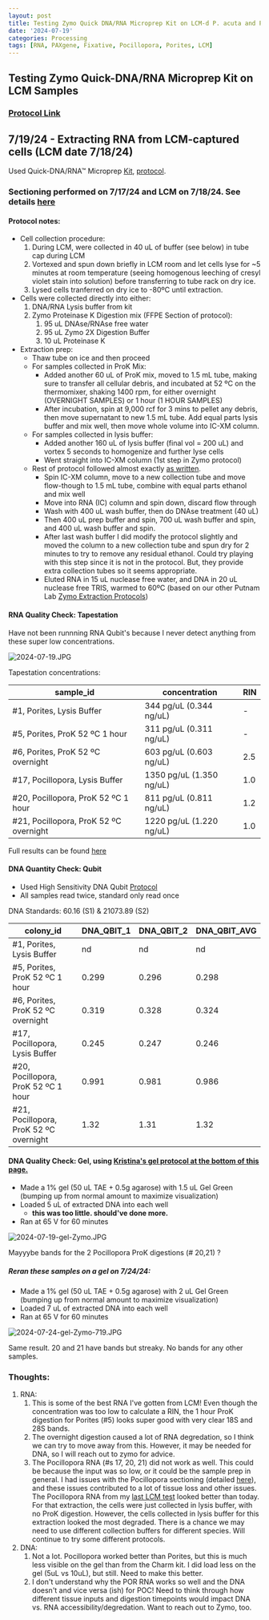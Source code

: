 ```yaml
---
layout: post
title: Testing Zymo Quick DNA/RNA Microprep Kit on LCM-d P. acuta and P. compressa
date: '2024-07-19'
categories: Processing
tags: [RNA, PAXgene, Fixative, Pocillopora, Porites, LCM]
---
```


## Testing Zymo Quick-DNA/RNA Microprep Kit on LCM Samples

### [Protocol Link](https://files.zymoresearch.com/protocols/_d7005t_d7005_quick-dna-rna_microprep_plus_kit.pdf)

## 7/19/24 - Extracting RNA from LCM-captured cells (LCM date 7/18/24)

Used Quick-DNA/RNA™ Microprep [Kit](https://www.zymoresearch.com/products/quick-dna-rna-microprep-plus-kit), [protocol](https://files.zymoresearch.com/protocols/_d7005t_d7005_quick-dna-rna_microprep_plus_kit.pdf).

### Sectioning performed on 7/17/24 and LCM on 7/18/24. See details [here](https://zdellaert.github.io/ZD_Putnam_Lab_Notebook/LCM-Test-4/) 

#### Protocol notes:

- Cell collection procedure:
  1. During LCM, were collected in 40 uL of buffer (see below) in tube cap during LCM
  2. Vortexed and spun down briefly in LCM room and let cells lyse for ~5 minutes at room temperature (seeing homogenous leeching of cresyl violet stain into solution) before transferring to tube rack on dry ice.
  3. Lysed cells tranferred on dry ice to -80ºC until extraction.
- Cells were collected directly into either:
  1. DNA/RNA Lysis buffer from kit
  2. Zymo Proteinase K Digestion mix (FFPE Section of protocol):
     1. 95 uL DNAse/RNAse free water
     2. 95 uL Zymo 2X Digestion Buffer
     3. 10 uL Proteinase K
- Extraction prep:
  - Thaw tube on ice and then proceed
  - For samples collected in ProK Mix:
    - Added another 60 uL of ProK mix, moved to 1.5 mL tube, making sure to transfer all cellular debris, and incubated at 52 ºC on the thermomixer, shaking 1400 rpm, for either overnight (OVERNIGHT SAMPLES) or 1 hour (1 HOUR SAMPLES)
    - After incubation, spin at 9,000 rcf for 3 mins to pellet any debris, then move supernatant to new 1.5 mL tube. Add equal parts lysis buffer and mix well, then move whole volume into IC-XM column.
  - For samples collected in lysis buffer:
    - Added another 160 uL of lysis buffer (final vol = 200 uL) and vortex 5 seconds to homogenize and further lyse cells
    - Went straight into IC-XM column (1st step in Zymo protocol)
  - Rest of protocol followed almost exactly [as written]((https://files.zymoresearch.com/protocols/_d7005t_d7005_quick-dna-rna_microprep_plus_kit.pdf)). 
    - Spin IC-XM column, move to a new collection tube and move flow-though to 1.5 mL tube, combine with equal parts ethanol and mix well
    - Move into RNA (IC) column and spin down, discard flow through
    - Wash with 400 uL wash buffer, then do DNAse treatment (40 uL)
    - Then 400 uL prep buffer and spin, 700 uL wash buffer and spin, and 400 uL wash buffer and spin.
    - After last wash buffer I did modify the protocol slightly and moved the column to a new collection tube and spun dry for 2 minutes to try to remove any residual ethanol. Could try playing with this step since it is not in the protocol. But, they provide extra collection tubes so it seems appropriate.
    - Eluted RNA in 15 uL nuclease free water, and DNA in 20 uL nuclease free TRIS, warmed to 60ºC (based on our other Putnam Lab [Zymo Extraction Protocols](https://zdellaert.github.io/ZD_Putnam_Lab_Notebook/Protocols_Zymo_Quick_DNA_RNA_Miniprep_Plus/))

#### RNA Quality Check: Tapestation

Have not been runnning RNA Qubit's because I never detect anything from these super low concentrations.

![2024-07-19.JPG](https://github.com/zdellaert/ZD_Putnam_Lab_Notebook/blob/master/images/tapestation/2024-07-19.JPG?raw=true)

Tapestation concentrations:

| sample_id | concentration | RIN |
|-----------|------------|------------|
| #1, Porites, Lysis Buffer   |  344 pg/uL (0.344 ng/uL) | - |
| #5, Porites, ProK 52 ºC 1 hour  |   311 pg/uL (0.311 ng/uL)  | - | 
| #6, Porites, ProK 52 ºC overnight  |   603 pg/uL (0.603 ng/uL)  | 2.5 | 
| #17, Pocillopora, Lysis Buffer   |  1350 pg/uL (1.350 ng/uL) | 1.0 |
| #20, Pocillopora, ProK 52 ºC 1 hour  |   811 pg/uL (0.811 ng/uL)  | 1.2 | 
| #21, Pocillopora, ProK 52 ºC overnight  |   1220 pg/uL (1.220 ng/uL)  | 1.0 | 

Full results can be found [here](https://github.com/zdellaert/ZD_Putnam_Lab_Notebook/blob/master/images/tapestation/2024-07-19.pdf)

#### DNA Quantity Check: Qubit

- Used High Sensitivity DNA Qubit [Protocol](https://zdellaert.github.io/ZD_Putnam_Lab_Notebook/Qubit-Protocol/)
- All samples read twice, standard only read once

DNA Standards: 60.16 (S1) & 21073.89 (S2)

| colony_id            | DNA_QBIT_1 | DNA_QBIT_2 |    DNA_QBIT_AVG |
|----------------------|------------|------------|-----------------|
| #1, Porites, Lysis Buffer         | nd    |  nd      |   nd      |
| #5, Porites, ProK 52 ºC 1 hour    | 0.299 |  0.296   |   0.298   |
| #6, Porites, ProK 52 ºC overnight | 0.319 | 0.328    |   0.324   |
| #17, Pocillopora, Lysis Buffer    | 0.245 |  0.247   |   0.246   |
| #20, Pocillopora, ProK 52 ºC 1 hour  | 0.991 | 0.981 |   0.986   |
| #21, Pocillopora, ProK 52 ºC overnight | 1.32 | 1.31 |   1.32    |

#### DNA Quality Check: Gel, using [Kristina's gel protocol at the bottom of this page.](https://zdellaert.github.io/ZD_Putnam_Lab_Notebook/Protocols_Zymo_Quick_DNA_RNA_Miniprep_Plus/)

- Made a 1% gel (50 uL TAE + 0.5g agarose) with 1.5 uL Gel Green (bumping up from normal amount to maximize visualization)
- Loaded 5 uL of extracted DNA into each well
  - **this was too little. should've done more.**
- Ran at 65 V for 60 minutes

![2024-07-19-gel-Zymo.JPG](https://github.com/zdellaert/ZD_Putnam_Lab_Notebook/blob/master/images/gels/2024-07-19-gel-Zymo.JPG?raw=true)

Mayyybe bands for the 2 Pocillopora ProK digestions (# 20,21) ?

##### Reran these samples on a gel on 7/24/24:

- Made a 1% gel (50 uL TAE + 0.5g agarose) with 2 uL Gel Green (bumping up from normal amount to maximize visualization)
- Loaded 7 uL of extracted DNA into each well
- Ran at 65 V for 60 minutes

![2024-07-24-gel-Zymo-719.JPG](https://github.com/zdellaert/ZD_Putnam_Lab_Notebook/blob/master/images/gels/2024-07-24-gel-Zymo-719.JPG?raw=true)

Same result. 20 and 21 have bands but streaky. No bands for any other samples. 

### Thoughts:

1. RNA:
   1. This is some of the best RNA I've gotten from LCM! Even though the concentration was too low to calculate a RIN, the 1 hour ProK digestion for Porites (#5) looks super good with very clear 18S and 28S bands.
   2. The overnight digestion caused a lot of RNA degredation, so I think we can try to move away from this. However, it may be needed for DNA, so I will reach out to zymo for advice.
   3. The Pocillopora RNA (#s 17, 20, 21) did not work as well. This could be because the input was so low, or it could be the sample prep in general. I had issues with the Pocillopora sectioning (detailed [here](https://zdellaert.github.io/ZD_Putnam_Lab_Notebook/LCM-Test-4/)), and these issues contributed to a lot of tissue loss and other issues. The Pocillopora RNA from my [last LCM test](https://zdellaert.github.io/ZD_Putnam_Lab_Notebook/LCM-20240613-RNA-Extractions-Zymo/) looked better than today. For that extraction, the cells were just collected in lysis buffer, with no ProK digestion. However, the cells collected in lysis buffer for this extraction looked the most degraded. There is a chance we may need to use different collection buffers for different species. Will continue to try some different protocols.
2. DNA:
   1. Not a lot. Pocillopora worked better than Porites, but this is much less visible on the gel than from the Charm kit. I did load less on the gel (5uL vs 10uL), but still. Need to make this better.
   2. I don't understand why the POR RNA works so well and the DNA doesn't and vice versa (ish) for POC! Need to think through how different tissue inputs and digestion timepoints would impact DNA vs. RNA accessibility/degredation. Want to reach out to Zymo, too.